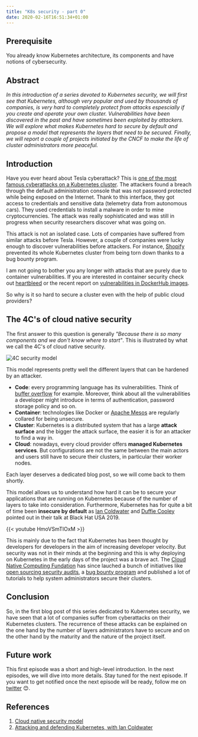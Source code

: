 ```yaml
---
title: "K8s security - part 0"
date: 2020-02-16T16:51:34+01:00
---
```


## Prerequisite

You already know Kubernetes architecture, its components and have notions of cybersecurity.

## Abstract

*In this introduction of a series devoted to Kubernetes security, we will first see that Kubernetes, although very popular and used by thousands of companies, is very hard to completely protect from attacks espescially if you create and operate your own cluster. Vulnerabilities have been discovered in the past and have sometimes been exploited by attackers. We will explore what makes Kubernetes hard to secure by default and propose a model that represents the layers that need to be secured. Finally, we will report a couple of projects initiated by the CNCF to make the life of cluster administrators more peaceful.*

## Introduction

Have you ever heard about Tesla cyberattack? This is [one of the most famous cyberattacks on a Kubernetes cluster](https://redlock.io/blog/cryptojacking-tesla). The attackers found a breach through the default administration console that was not password protected while being exposed on the Internet. Thank to this interface, they got access to credentials and sensitive data (telemetry data from autonomous cars). They used credentials to install a malware in order to mine cryptocurrencies. The attack was really sophisticated and was still in progress when security researchers discover what was going on.

This attack is not an isolated case. Lots of companies have suffered from similar attacks before Tesla. However, a couple of companies were lucky enough to discover vulnerabilities before attackers. For instance, [Shopify](https://www.youtube.com/watch?v=2XCm7vveU5A) prevented its whole Kubernetes cluster from being torn down thanks to a bug bounty program.

I am not going to bother you any longer with attacks that are purely due to container vulnerabilities. If you are interested in container security check out [heartbleed](https://heartbleed.com/) or the recent report on [vulnerabilities in DockerHub images](https://blog.banyansecurity.io/blog/over-30-of-official-images-in-docker-hub-contain-high-priority-security-vulnerabilities).

So why is it so hard to secure a cluster even with the help of public cloud providers?

## The 4C's of cloud native security

The first answer to this question is generally *"Because there is so many components and we don't know where to start"*. This is illustrated by what we call the 4C's of cloud native security.

![4C security model](/img/k8s_security_part_0/4c_security_model.png)

This model represents pretty well the different layers that can be hardened by an attacker.

* **Code**: every programming language has its vulnerabilities. Think of [buffer overflow](https://owasp.org/www-community/vulnerabilities/Buffer_Overflow) for example. Moreover, think about all the vulnerabilities a developer might introduce in terms of authentication, password storage policy and so on.
* **Container**: technologies like Docker or [Apache Mesos](https://mesos.apache.org/) are regularly collared for being unsecure.
* **Cluster**: Kubernetes is a distributed system that has a large **attack surface** and the bigger the attack surface, the easier it is for an attacker to find a way in.
* **Cloud**: nowadays, every cloud provider offers **managed Kubernetes services**. But configurations are not the same between the main actors and users still have to secure their clusters, in particular their worker nodes.

Each layer deserves a dedicated blog post, so we will come back to them shortly.

This model allows us to understand how hard it can be to secure your applications that are running on Kubernetes because of the number of layers to take into consideration. Furthermore, Kubernetes has for quite a bit of time been **insecure by default** as [Ian Coldwater](https://twitter.com/IanColdwater) and [Duffie Cooley](https://twitter.com/mauilion) pointed out in their talk at Black Hat USA 2019.

{{< youtube HmoVSmTIOxM >}}

This is mainly due to the fact that Kubernetes has been thought by developers for developers in the aim of increasing developer velocity. But security was not in their minds at the beginning and this is why deploying on Kubernetes in the early days of the project was a brave act. The [Cloud Native Computing Fundation](https://www.cncf.io/) has since lauched a bunch of initiatives like [open sourcing security audits](https://www.cncf.io/blog/2019/08/06/open-sourcing-the-kubernetes-security-audit/), a [bug bounty program](https://kubernetes.io/blog/2020/01/14/kubernetes-bug-bounty-announcement/) and published a lot of tutorials to help system administrators secure their clusters.

## Conclusion

So, in the first blog post of this series dedicated to Kubernetes security, we have seen that a lot of companies suffer from cyberattacks on their Kubernetes clusters. The recurrence of these attacks can be explained on the one hand by the number of layers administrators have to secure and on the other hand by the maturity and the nature of the project itself.

## Future work

This first episode was a short and high-level introduction. In the next episodes, we will dive into more details. Stay tuned for the next episode. If you want to get notified once the next episode will be ready, follow me on [twitter](https://twitter.com/benoit_goujon) :blush:.

## References

1. [Cloud native security model](https://kubernetes.io/docs/concepts/security/)
2. [Attacking and defending Kubernetes, with Ian Coldwater](https://kubernetespodcast.com/episode/065-attacking-and-defending-kubernetes/)
